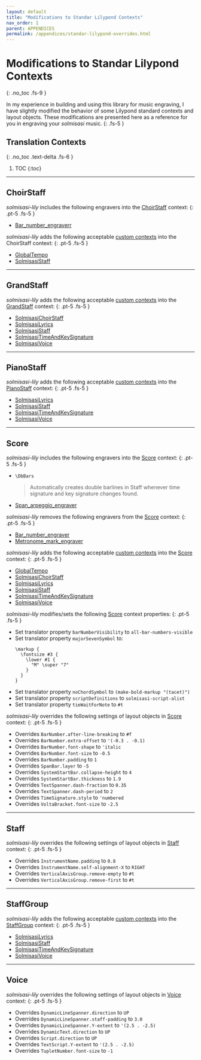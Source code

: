 ```yaml
---
layout: default
title: "Modifications to Standar Lilypond Contexts"
nav_order: 1
parent: APPENDICES
permalink: /appendices/standar-lilypond-overrides.html
---
```


# Modifications to Standar Lilypond Contexts
{: .no_toc .fs-9 }

In my experience in building and using this library for music engraving, I have slightly modified the behavior of some Lilypond standard contexts and layout objects. These modifications are presented here as a reference for you in engraving your _solmisasi_ music.
{: .fs-5 }

## Translation Contexts
{: .no_toc .text-delta .fs-6 }

1. TOC
{:toc}

---

## **ChoirStaff**

_solmisasi-lily_ includes the following engravers into the [ChoirStaff](http://lilypond.org/doc/v2.20/Documentation/internals/choirstaff) context:
{: .pt-5 .fs-5 }

<div class="code-example" markdown="1">

- [Bar_number_engraverr](http://lilypond.org/doc/v2.20/Documentation/internals/bar_005fnumber_005fengraver)

</div>

_solmisasi-lily_ adds the following acceptable [custom contexts](./custom-contexts.html) into the ChoirStaff context:
{: .pt-5 .fs-5 }

<div class="code-example" markdown="1">

- [GlobalTempo](./custom-contexts.html#globaltempo)
- [SolmisasiStaff](./custom-contexts.html#solmisasistaff)

</div>

---

## **GrandStaff**

_solmisasi-lily_ adds the following acceptable [custom contexts](./custom-contexts.html) into the [GrandStaff](http://lilypond.org/doc/v2.20/Documentation/internals/grandstaff) context:
{: .pt-5 .fs-5 }

<div class="code-example" markdown="1">

- [SolmisasiChoirStaff](./custom-contexts.html#solmisasichoirstaff)
- [SolmisasiLyrics](./custom-contexts.html#solmisasilyrics)
- [SolmisasiStaff](./custom-contexts.html#solmisasistaff)
- [SolmisasiTimeAndKeySignature](./custom-contexts.html#solmisasitimeandkeysignature)
- [SolmisasiVoice](./custom-contexts.html#solmisasivoice)

</div>

---

## **PianoStaff**

_solmisasi-lily_ adds the following acceptable [custom contexts](./custom-contexts.html) into the [PianoStaff](http://lilypond.org/doc/v2.20/Documentation/internals/pianostaff) context:
{: .pt-5 .fs-5 }

<div class="code-example" markdown="1">

- [SolmisasiLyrics](./custom-contexts.html#solmisasilyrics)
- [SolmisasiStaff](./custom-contexts.html#solmisasistaff)
- [SolmisasiTimeAndKeySignature](./custom-contexts.html#solmisasitimeandkeysignature)
- [SolmisasiVoice](./custom-contexts.html#solmisasivoice)

</div>

---

## **Score**

_solmisasi-lily_ includes the following engravers into the [Score](http://lilypond.org/doc/v2.20/Documentation/internals/score) context:
{: .pt-5 .fs-5 }

<div class="code-example" markdown="1">

- `\DbBars`<br>
  > Automatically creates double barlines in Staff whenever time signature and key signature changes found.
- [Span_arpeggio_engraver](http://lilypond.org/doc/v2.20/Documentation/internals/span_005farpeggio_005fengraver)

</div>

_solmisasi-lily_ removes the following engravers from the [Score](http://lilypond.org/doc/v2.20/Documentation/internals/score) context:
{: .pt-5 .fs-5 }

<div class="code-example" markdown="1">

- [Bar_number_engraver](http://lilypond.org/doc/v2.20/Documentation/internals/bar_005fnumber_005fengraver)
- [Metronome_mark_engraver](http://lilypond.org/doc/v2.20/Documentation/internals/metronome_005fmark_005fengraver)

</div>

_solmisasi-lily_ adds the following acceptable [custom contexts](./custom-contexts.html) into the [Score](http://lilypond.org/doc/v2.20/Documentation/internals/score) context:
{: .pt-5 .fs-5 }

<div class="code-example" markdown="1">

- [GlobalTempo](./custom-contexts.html#globaltempo)
- [SolmisasiChoirStaff](./custom-contexts.html#solmisasichoirstaff)
- [SolmisasiLyrics](./custom-contexts.html#solmisasilyrics)
- [SolmisasiStaff](./custom-contexts.html#solmisasistaff)
- [SolmisasiTimeAndKeySignature](./custom-contexts.html#solmisasitimeandkeysignature)
- [SolmisasiVoice](./custom-contexts.html#solmisasivoice)

</div>

_solmisasi-lily_ modifies/sets the following [Score](http://lilypond.org/doc/v2.20/Documentation/internals/score) context properties:
{: .pt-5 .fs-5 }

<div class="code-example" markdown="1">

- Set translator property `barNumberVisibility` to `all-bar-numbers-visible`
- Set translator property `majorSevenSymbol` to:
  ```
  \markup {
    \fontsize #3 {
      \lower #1 {
        "M" \super "7"
      }
    }
  }
  ```
- Set translator property `noChordSymbol` to `(make-bold-markup "(tacet)")`
- Set translator property `scriptDefinitions` to `solmisasi-script-alist`
- Set translator property `tieWaitForNote` to `#t`

</div>

_solmisasi-lily_ overrides the following settings of layout objects in [Score](http://lilypond.org/doc/v2.20/Documentation/internals/score) context:
{: .pt-5 .fs-5 }

<div class="code-example" markdown="1">

- Overrides `BarNumber.after-line-breaking` to `#f`
- Overrides `BarNumber.extra-offset` to `'(-0.3 . -0.1)`
- Overrides `BarNumber.font-shape` to `'italic`
- Overrides `BarNumber.font-size` to `-0.5`
- Overrides `BarNumber.padding` to `1`
- Overrides `SpanBar.layer` to `-5`
- Overrides `SystemStartBar.collapse-height` to `4`
- Overrides `SystemStartBar.thickness` to `1.9`
- Overrides `TextSpanner.dash-fraction` to `0.35`
- Overrides `TextSpanner.dash-period` to `2`
- Overrides `TimeSignature.style` to `'numbered`
- Overrides `VoltaBracket.font-size` to `-2.5`

</div>

---

## **Staff**

_solmisasi-lily_ overrides the following settings of layout objects in [Staff](http://lilypond.org/doc/v2.20/Documentation/internals/staff) context:
{: .pt-5 .fs-5 }

<div class="code-example" markdown="1">

- Overrides `InstrumentName.padding` to `0.8`
- Overrides `InstrumentName.self-alignment-X` to `RIGHT`
- Overrides `VerticalAxisGroup.remove-empty` to `#t`
- Overrides `VerticalAxisGroup.remove-first` to `#t`

</div>

---

## **StaffGroup**

_solmisasi-lily_ adds the following acceptable [custom contexts](./custom-contexts.html) into the [StaffGroup](http://lilypond.org/doc/v2.20/Documentation/internals/staffgroup) context:
{: .pt-5 .fs-5 }

<div class="code-example" markdown="1">

- [SolmisasiLyrics](./custom-contexts.html#solmisasilyrics)
- [SolmisasiStaff](./custom-contexts.html#solmisasistaff)
- [SolmisasiTimeAndKeySignature](./custom-contexts.html#solmisasitimeandkeysignature)
- [SolmisasiVoice](./custom-contexts.html#solmisasivoice)

</div>

---

## **Voice**

_solmisasi-lily_ overrides the following settings of layout objects in [Voice](http://lilypond.org/doc/v2.20/Documentation/internals/voice) context:
{: .pt-5 .fs-5 }

<div class="code-example" markdown="1">

- Overrides `DynamicLineSpanner.direction` to `UP`
- Overrides `DynamicLineSpanner.staff-padding` to `3.0`
- Overrides `DynamicLineSpanner.Y-extent` to `'(2.5 . -2.5)`
- Overrides `DynamicText.direction` to `UP`
- Overrides `Script.direction` to `UP`
- Overrides `TextScript.Y-extent` to `'(2.5 . -2.5)`
- Overrides `TupletNumber.font-size` to `-1`

</div>
